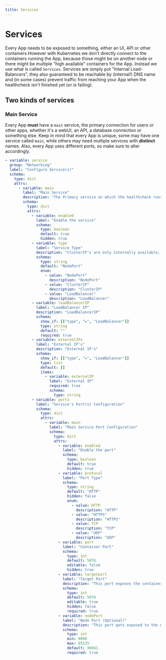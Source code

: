 ```yaml
---
title: Services
---
```


# Services

Every App needs to be exposed to something, either an UI, API or other containers.However with Kubernetes we don't directly connect to the containers running the App, because those might be on another node or there might be multiple "high available" containers for the App. Instead we use what is called `Services`. Services are simply put "Internal Load-Balancers", they also guaranteed to be reachable by (internal!) DNS name and (in some cases) prevent traffic from reaching your App when the healthcheck isn't finished yet (or is failing).

## Two kinds of services

### Main Service

Every App **must** have a `main` service, the primary connection for users or other apps, whether it's a webUI, an API, a database connection or something else. Keep in mind that every App is unique, some may have one service called `main`, while others may need multiple services with **distinct** names. Also, every App uses different ports, so make sure to alter accordingly.

```yaml
- variable: service
  group: "Networking"
  label: "Configure Service(s)"
  schema:
    type: dict
    attrs:
      - variable: main
        label: "Main Service"
        description: "The Primary service on which the healthcheck runs, often the webUI"
        schema:
          type: dict
          attrs:
            - variable: enabled
              label: "Enable the service"
              schema:
                type: boolean
                default: true
                hidden: true
            - variable: type
              label: "Service Type"
              description: "ClusterIP's are only internally available, nodePorts expose the container to the host node System, Loadbalancer exposes the service using the system loadbalancer"
              schema:
                type: string
                default: "NodePort"
                enum:
                  - value: "NodePort"
                    description: "NodePort"
                  - value: "ClusterIP"
                    description: "ClusterIP"
                  - value: "LoadBalancer"
                    description: "LoadBalancer"
            - variable: loadBalancerIP
              label: "LoadBalancer IP"
              description: "LoadBalancerIP"
              schema:
                show_if: [["type", "=", "LoadBalancer"]]
                type: string
                default: ""
                required: true
            - variable: externalIPs
              label: "External IP's"
              description: "External IP's"
              schema:
                show_if: [["type", "=", "LoadBalancer"]]
                type: list
                default: []
                items:
                  - variable: externalIP
                    label: "External IP"
                    required: true
                    schema:
                      type: string
            - variable: ports
              label: "Service's Port(s) Configuration"
              schema:
                type: dict
                attrs:
                  - variable: main
                    label: "Main Service Port Configuration"
                    schema:
                      type: dict
                      attrs:
                        - variable: enabled
                          label: "Enable the port"
                          schema:
                            type: boolean
                            default: true
                            hidden: true
                        - variable: protocol
                          label: "Port Type"
                          schema:
                            type: string
                            default: "HTTP"
                            hidden: false
                            enum:
                              - value: HTTP
                                description: "HTTP"
                              - value: "HTTPS"
                                description: "HTTPS"
                              - value: TCP
                                description: "TCP"
                              - value: "UDP"
                                description: "UDP"
                        - variable: port
                          label: "Container Port"
                          schema:
                            type: int
                            default: 5076
                            editable: false
                            hidden: true
                        - variable: targetport
                          label: "Target Port"
                          description: "This port exposes the container port on the service"
                          schema:
                            type: int
                            default: 5076
                            editable: true
                            hidden: false
                            required: true
                        - variable: nodePort
                          label: "Node Port (Optional)"
                          description: "This port gets exposed to the node. Only considered when service type is NodePort"
                          schema:
                            type: int
                            min: 9000
                            max: 65535
                            default: 36041
                            required: true
```
